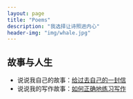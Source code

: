 ```yaml
---
layout: page
title: "Poems"
description: "我选择让诗照进内心"
header-img: "img/whale.jpg"
---
```



## 故事与人生

- 说说我自己的故事：[给过去自己的一封信](http://www.cnfeat.com/blog/2017/03/03/a-letter-to-myself-in-that-past/)
- 说说我的写作故事：[如何正确地练习写作](http://www.jianshu.com/p/2621444b619d)